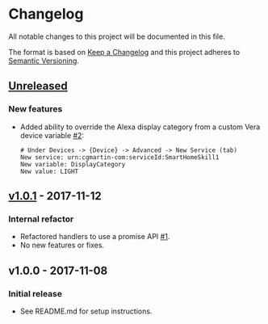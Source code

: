 # Changelog

All notable changes to this project will be documented in this file.

The format is based on [Keep a Changelog](http://keepachangelog.com/en/1.0.0/)
and this project adheres to [Semantic Versioning](http://semver.org/spec/v2.0.0.html).

## [Unreleased]
### New features
- Added ability to override the Alexa display category from a custom Vera device variable [#2](https://github.com/cgmartin/custom-vera-skill/pull/2):
    ```
    # Under Devices -> {Device} -> Advanced -> New Service (tab)
    New service: urn:cgmartin-com:serviceId:SmartHomeSkill1
    New variable: DisplayCategory
    New value: LIGHT
    ```

## [v1.0.1] - 2017-11-12
### Internal refactor
- Refactored handlers to use a promise API [#1](https://github.com/cgmartin/custom-vera-skill/pull/1).
- No new features or fixes.

## v1.0.0 - 2017-11-08
### Initial release
- See README.md for setup instructions.

[Unreleased]: https://github.com/olivierlacan/keep-a-changelog/compare/v1.0.1...HEAD
[v1.0.1]: https://github.com/cgmartin/custom-vera-skill/compare/v1.0.0...v1.0.1
